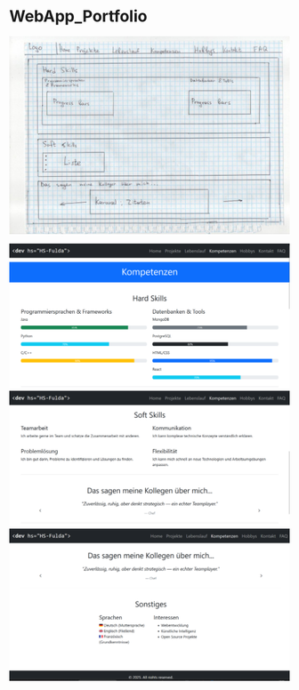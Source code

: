 # WebApp_Portfolio

![Grobkonzept](./wireframes/kompetenzen_wireframe.jpg)

![Html-Mockup](./wireframes/hard-skills_html-mockup.png)
![Html-Mockup](./wireframes/soft-skills_html-mockup.png)
![Html-Mockup](./wireframes/bottom_html-mockup.png)